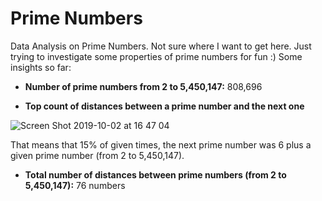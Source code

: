 # Prime Numbers
Data Analysis on Prime Numbers. Not sure where I want to get here. Just trying to investigate some properties of prime numbers for fun :) Some insights so far:

- **Number of prime numbers from 2 to 5,450,147:** 808,696

- **Top count of distances between a prime number and the next one**

![Screen Shot 2019-10-02 at 16 47 04](https://user-images.githubusercontent.com/5733246/66076526-6362f300-e534-11e9-9b44-c6501dbbba68.png)

That means that 15% of given times, the next prime number was 6 plus a given prime number (from 2 to 5,450,147). 


- **Total number of distances between prime numbers (from 2 to 5,450,147):** 76 numbers
